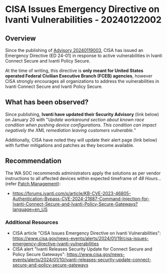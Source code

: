 # CISA Issues Emergency Directive on Ivanti Vulnerabilities  - 20240122002

## Overview

Since the publishing of [Advisory 20240119003](https://soc.cyber.wa.gov.au//advisories/20240119003-Ivanti-Critical-Security-Advisory), CISA has issued an Emergency Directive (ED 24-01) in response to active vulnerabilities in Ivanti Connect Secure and Ivanti Policy Secure.

At the time of writing, this directive is **only meant for United States operated Federal Civilian Executive Branch (FCEB) agencies**, however CISA strongly encourages all organizations to address the vulnerabilities in Ivanti Connect Secure and Ivanti Policy Secure.


## What has been observed?

Since publishing, **Ivanti have updated their Security Advisory** (link below) on January 20 with "*Update workaround section about known race condition when pushing device configurations. This condition can impact negatively the XML remediation leaving customers vulnerable.*"

Additionally, CISA have noted they will update their alert page (link below) with further mitigations and patches as they become available.


## Recommendation

The WA SOC recommends administrators apply the solutions as per vendor instructions to all affected devices within expected timeframe of *48 Hours...* (refer [Patch Management](../guidelines/patch-management.md)):

- <https://forums.ivanti.com/s/article/KB-CVE-2023-46805-Authentication-Bypass-CVE-2024-21887-Command-Injection-for-Ivanti-Connect-Secure-and-Ivanti-Policy-Secure-Gateways?language=en_US>


### Additional Resources

- CISA article "CISA Issues Emergency Directive on Ivanti Vulnerabilities": <https://www.cisa.gov/news-events/alerts/2024/01/19/cisa-issues-emergency-directive-ivanti-vulnerabilities>
- CISA alert "Ivanti Releases Security Update for Connect Secure and Policy Secure Gateways": <https://www.cisa.gov/news-events/alerts/2024/01/10/ivanti-releases-security-update-connect-secure-and-policy-secure-gateways>